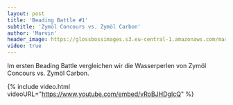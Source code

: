 ```yaml
---
layout: post
title: 'Beading Battle #1'
subtitle: 'Zymöl Concours vs. Zymöl Carbon'
author: 'Marvin'
header_image: https://glossbossimages.s3.eu-central-1.amazonaws.com/marvin/sonstige/beading_battle.jpg
video: true
---
```


Im ersten Beading Battle vergleichen wir die Wasserperlen von Zymöl Concours vs. Zymöl Carbon.

{% include video.html videoURL="https://www.youtube.com/embed/vRoBJHDgIcQ" %}